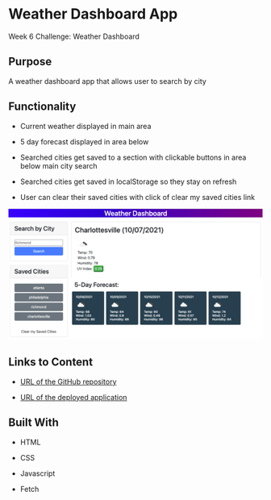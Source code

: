 # Weather Dashboard App
Week 6 Challenge: Weather Dashboard

## Purpose

A weather dashboard app that allows user to search by city

## Functionality

* Current weather displayed in main area

* 5 day forecast displayed in area below

* Searched cities get saved to a section with clickable buttons in area below main city search 

* Searched cities get saved in localStorage so they stay on refresh

* User can clear their saved cities with click of clear my saved cities link

![Image of the app](assets/images/app-preview.png)

## Links to Content

* [URL of the GitHub repository](https://github.com/cshepscorp/weather-dashboard)

* [URL of the deployed application](https://cshepscorp.github.io/weather-dashboard/)

## Built With

* HTML

* CSS

* Javascript

* Fetch

